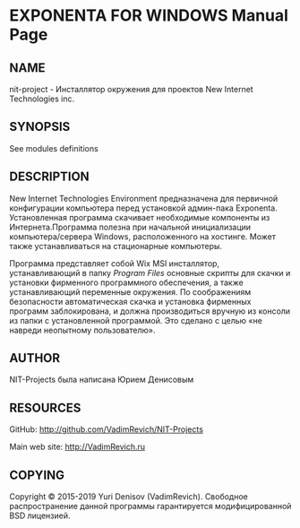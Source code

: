 # EXPONENTA FOR WINDOWS Manual Page

## NAME

nit-project - Инсталлятор окружения для проектов New Internet Technologies inc.

## SYNOPSIS

See modules definitions

## DESCRIPTION

New Internet Technologies Environment предназначена для первичной
конфигурации компьютера перед установкой админ-пака Exponenta.
Установленная программа скачивает необходимые компоненты из
Интернета.Программа полезна при начальной инициализации
компьютера/сервера Windows, расположенного на хостинге.
Может также устанавливаться на стационарные компьютеры.

Программа представляет собой Wix MSI инсталлятор, устанавливающий в
папку *Program Files* основные скрипты для скачки и установки
фирменного программного обеспечения, а также устанавливающий
переменные окружения. По соображениям безопасности автоматическая
скачка и установка фирменных программ заблокирована, и должна
производиться вручную из консоли из папки с установленной
программой. Это сделано с целью «не навреди неопытному
пользователю».

## AUTHOR

NIT-Projects была написана Юрием Денисовым

## RESOURCES

GitHub: <http://github.com/VadimRevich/NIT-Projects>

Main web site: <http://VadimRevich.ru>

## COPYING

Copyright © 2015-2019 Yuri Denisov (VadimRevich). Свободное
распространение данной программы гарантируется
модифицированной BSD лицензией.
